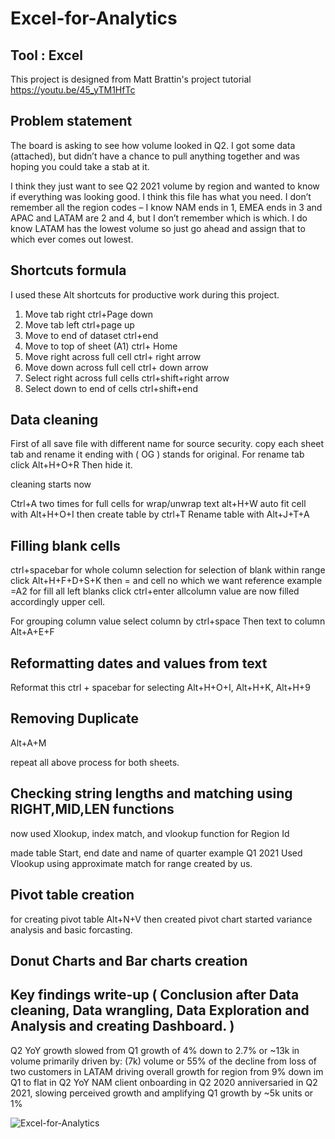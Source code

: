 # Excel-for-Analytics
## Tool : Excel

This project is designed from Matt Brattin's project tutorial https://youtu.be/45_yTM1HfTc
## Problem statement 
The board is asking to see how volume looked in Q2. I got some data (attached), but didn’t have a chance to pull anything together and was hoping you could take a stab at it.

I think they just want to see Q2 2021 volume by region and wanted to know if everything was looking good. I think this file has what you need. I don’t remember all the region codes – I know NAM ends in 1, EMEA ends in 3 and APAC and LATAM are 2 and 4, but I don’t remember which is which. I do know LATAM has the lowest volume so just go ahead and assign that to which ever comes out lowest.

## Shortcuts formula
I used these Alt shortcuts for productive work during this project.
1. Move tab right   ctrl+Page down
2. Move tab left    ctrl+page up
3. Move to end of dataset   ctrl+end
4. Move to top of sheet (A1)   ctrl+ Home
5. Move right across full cell   ctrl+ right arrow
6. Move down across full cell   ctrl+ down arrow
7. Select right across full cells   ctrl+shift+right arrow
8. Select down to end of cells   ctrl+shift+end

## Data cleaning

First of all save file with different name for source security.
copy each sheet tab and rename it ending with ( OG ) stands for original.
For rename tab click  Alt+H+O+R
Then hide it.

cleaning starts now 

Ctrl+A two times for full cells
for wrap/unwrap text alt+H+W
auto fit cell with Alt+H+O+I
then create table by ctrl+T
Rename table with Alt+J+T+A

## Filling blank cells
ctrl+spacebar for whole column selection
for selection of blank within range click Alt+H+F+D+S+K
then = and cell no which we want reference example =A2
for fill all left blanks click ctrl+enter
allcolumn value are now filled accordingly upper cell.

For grouping column value
select column by ctrl+space
Then text to column   Alt+A+E+F

## Reformatting dates and values from text
Reformat this ctrl + spacebar for selecting 
Alt+H+O+I, Alt+H+K, Alt+H+9

## Removing Duplicate
Alt+A+M

repeat all above process for both sheets.

## Checking string lengths and matching using RIGHT,MID,LEN functions

now used Xlookup, index match, and vlookup function for Region Id 

made table Start, end date and name of quarter example Q1 2021
Used Vlookup using approximate match for range created by us.

## Pivot table creation
for creating pivot table Alt+N+V
then created pivot chart
started variance analysis and basic forcasting.

## Donut Charts and Bar charts creation

## Key findings write-up ( Conclusion after Data cleaning, Data wrangling, Data Exploration and Analysis and creating Dashboard. )
Q2 YoY growth slowed from Q1 growth of 4% down to 2.7% or ~13k in volume primarily driven by:
(7k) volume or 55% of the decline from loss of two customers in LATAM driving overall growth for region from 9% down im Q1 to flat in Q2 YoY
NAM client onboarding in Q2 2020 anniversaried in Q2 2021, slowing perceived growth and amplifying Q1 growth by ~5k units or 1%
 
 ![Excel-for-Analytics](https://user-images.githubusercontent.com/91025550/137530352-0759a593-313c-4b83-b951-8380f0df86d6.png)
